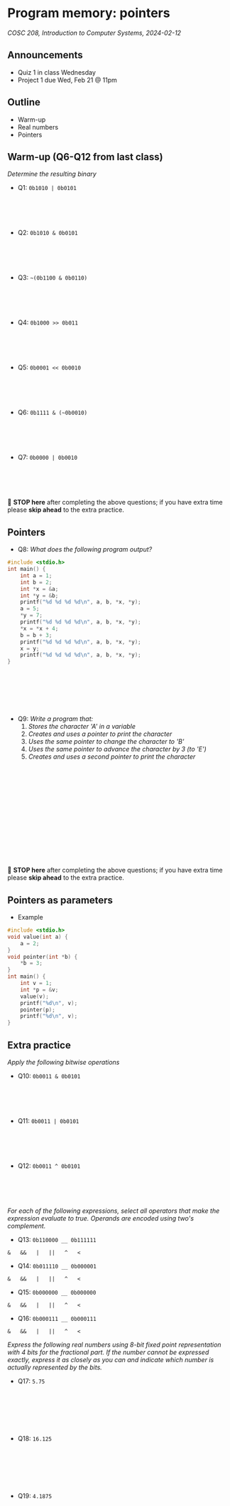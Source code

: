 # Program memory: pointers
_COSC 208, Introduction to Computer Systems, 2024-02-12_

## Announcements
* Quiz 1 in class Wednesday
* Project 1 due Wed, Feb 21 @ 11pm

## Outline
* Warm-up
* Real numbers
* Pointers

## Warm-up (Q6-Q12 from last class)

_Determine the resulting binary_

* Q1: `0b1010 | 0b0101`

<p style="height:4em;"></p>

* Q2: `0b1010 & 0b0101`

<p style="height:4em;"></p>

* Q3: `~(0b1100 & 0b0110)`

<p style="height:4em;"></p>

* Q4: `0b1000 >> 0b011`

<p style="height:4em;"></p>

* Q5: `0b0001 << 0b0010`

<p style="height:4em;"></p>

* Q6: `0b1111 & (~0b0010)`

<p style="height:4em;"></p>

* Q7: `0b0000 | 0b0010`

<p style="height:4em;"></p>

🛑 **STOP here** after completing the above questions; if you have extra time please **skip ahead** to the extra practice.

<p style="page-break-after:always;"></p>

## Pointers

* Q8: _What does the following program output?_


```c
#include <stdio.h>
int main() {
    int a = 1;
    int b = 2;
    int *x = &a;
    int *y = &b;
    printf("%d %d %d %d\n", a, b, *x, *y);
    a = 5;
    *y = 7;
    printf("%d %d %d %d\n", a, b, *x, *y);
    *x = *x + 4;
    b = b + 3;
    printf("%d %d %d %d\n", a, b, *x, *y);
    x = y;
    printf("%d %d %d %d\n", a, b, *x, *y);
}
```

<p style="height:6em;"></p>

* Q9: _Write a program that:_
    1. _Stores the character 'A' in a variable_
    2. _Creates and uses a pointer to print the character_
    3. _Uses the same pointer to change the character to 'B'_
    4. _Uses the same pointer to advance the character by 3 (to 'E')_
    5. _Creates and uses a second pointer to print the character_

<p style="height:15em;"></p>

🛑 **STOP here** after completing the above questions; if you have extra time please **skip ahead** to the extra practice.

<div style="page-break-after:always;"></div>

## Pointers as parameters

* Example


```c
#include <stdio.h>
void value(int a) {
    a = 2;
}
void pointer(int *b) {
    *b = 3;
}
int main() {
    int v = 1;
    int *p = &v;
    value(v);
    printf("%d\n", v);
    pointer(p);
    printf("%d\n", v);
}
```

## Extra practice

_Apply the following bitwise operations_

* Q10: `0b0011 & 0b0101`

<p style="height:4em;"></p>

* Q11: `0b0011 | 0b0101`

<p style="height:4em;"></p>

* Q12: `0b0011 ^ 0b0101`

<p style="height:4em;"></p>

_For each of the following expressions, select all operators that make the expression evaluate to true. Operands are encoded using two's complement._

* Q13: `0b110000 __ 0b111111`  
```
&   &&   |   ||   ^   <
```

* Q14: `0b011110 __ 0b000001`  
```
&   &&   |   ||   ^   <
```

* Q15: `0b000000 __ 0b000000`  
```
&   &&   |   ||   ^   <
```

* Q16: `0b000111 __ 0b000111`  
```
&   &&   |   ||   ^   <
```

<p style="page-break-after:always;"></p>

_Express the following real numbers using 8-bit fixed point representation with 4 bits for the fractional part. If the number cannot be expressed exactly, express it as closely as you can and indicate which number is actually represented by the bits._
* Q17: `5.75`

<p style="height:6em;"></p>

* Q18: `16.125`

<p style="height:6em;"></p>

* Q19: `4.1875`

<p style="height:6em;"></p>
